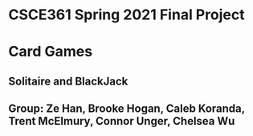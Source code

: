 # CSCE361 Spring 2021 Final Project
# Card Games
## Solitaire and BlackJack
## Group: Ze Han, Brooke Hogan, Caleb Koranda, Trent McElmury, Connor Unger, Chelsea Wu
